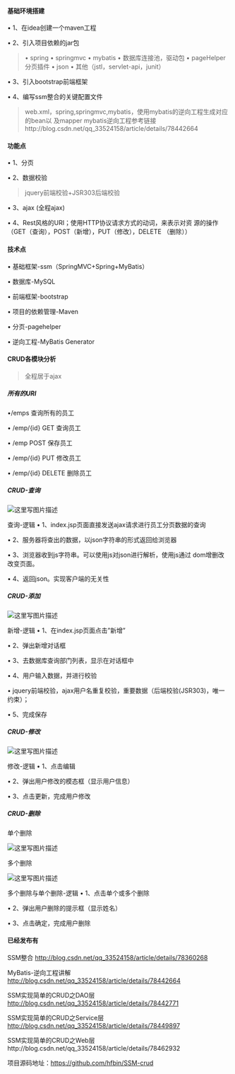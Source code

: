 #### **基础环境搭建**
• 1、在idea创建一个maven工程 

• 2、引入项目依赖的jar包
>• spring
• springmvc 
• mybatis 
• 数据库连接池，驱动包 
• pageHelper分页插件
• json
• 其他（jstl，servlet-api，junit） 

• 3、引入bootstrap前端框架 

• 4、编写ssm整合的关键配置文件 
>web.xml，spring,springmvc,mybatis，使用mybatis的逆向工程生成对应的bean以 及mapper      mybatis逆向工程参考链接http://blog.csdn.net/qq_33524158/article/details/78442664


#### **功能点**
• 1、分页 

• 2、数据校验 
> jquery前端校验+JSR303后端校验 

• 3、ajax  (全程ajax)

• 4、Rest风格的URI；使用HTTP协议请求方式的动词，来表示对资 源的操作（GET（查询），POST（新增），PUT（修改），DELETE （删除））  


#### **技术点**
• 基础框架-ssm（SpringMVC+Spring+MyBatis） 

• 数据库-MySQL 

• 前端框架-bootstrap

• 项目的依赖管理-Maven 

• 分页-pagehelper 

• 逆向工程-MyBatis Generator

#### **CRUD各模块分析**
>全程居于ajax

##### **所有的URI** 
•/emps 查询所有的员工

• /emp/{id} GET 查询员工 

• /emp  POST 保存员工 

• /emp/{id}  PUT  修改员工 

• /emp/{id}  DELETE 删除员工

##### **CRUD-查询**
![这里写图片描述](http://img.blog.csdn.net/20171104154615435?watermark/2/text/aHR0cDovL2Jsb2cuY3Nkbi5uZXQvcXFfMzM1MjQxNTg=/font/5a6L5L2T/fontsize/400/fill/I0JBQkFCMA==/dissolve/70/gravity/SouthEast)

查询-逻辑
• 1、index.jsp页面直接发送ajax请求进行员工分页数据的查询 

• 2、服务器将查出的数据，以json字符串的形式返回给浏览器 

• 3、浏览器收到js字符串。可以使用js对json进行解析，使用js通过 dom增删改改变页面。 

• 4、返回json。实现客户端的无关性

##### **CRUD-添加**
![这里写图片描述](http://img.blog.csdn.net/20171104155157853?watermark/2/text/aHR0cDovL2Jsb2cuY3Nkbi5uZXQvcXFfMzM1MjQxNTg=/font/5a6L5L2T/fontsize/400/fill/I0JBQkFCMA==/dissolve/70/gravity/SouthEast)

新增-逻辑
• 1、在index.jsp页面点击”新增” 

• 2、弹出新增对话框 

• 3、去数据库查询部门列表，显示在对话框中 

• 4、用户输入数据，并进行校验 

• jquery前端校验，ajax用户名重复校验，重要数据（后端校验(JSR303)，唯一约束）； 

• 5、完成保存


##### **CRUD-修改**
![这里写图片描述](http://img.blog.csdn.net/20171104155639266?watermark/2/text/aHR0cDovL2Jsb2cuY3Nkbi5uZXQvcXFfMzM1MjQxNTg=/font/5a6L5L2T/fontsize/400/fill/I0JBQkFCMA==/dissolve/70/gravity/SouthEast)

修改-逻辑
• 1、点击编辑 

• 2、弹出用户修改的模态框（显示用户信息） 

• 3、点击更新，完成用户修改

##### **CRUD-删除**

单个删除

![这里写图片描述](http://img.blog.csdn.net/20171104155837233?watermark/2/text/aHR0cDovL2Jsb2cuY3Nkbi5uZXQvcXFfMzM1MjQxNTg=/font/5a6L5L2T/fontsize/400/fill/I0JBQkFCMA==/dissolve/70/gravity/SouthEast)

多个删除

![这里写图片描述](http://img.blog.csdn.net/20171104155847494?watermark/2/text/aHR0cDovL2Jsb2cuY3Nkbi5uZXQvcXFfMzM1MjQxNTg=/font/5a6L5L2T/fontsize/400/fill/I0JBQkFCMA==/dissolve/70/gravity/SouthEast)

多个删除与单个删除-逻辑
• 1、点击单个或多个删除 

• 2、弹出用户删除的提示框（显示姓名）

• 3、点击确定，完成用户删除




#### **已经发布有**
 SSM整合 http://blog.csdn.net/qq_33524158/article/details/78360268

MyBatis-逆向工程讲解 http://blog.csdn.net/qq_33524158/article/details/78442664

SSM实现简单的CRUD之DAO层 http://blog.csdn.net/qq_33524158/article/details/78442771

SSM实现简单的CRUD之Service层 http://blog.csdn.net/qq_33524158/article/details/78449897

SSM实现简单的CRUD之Web层http://blog.csdn.net/qq_33524158/article/details/78462932


项目源码地址：https://github.com/hfbin/SSM-crud
